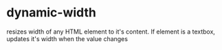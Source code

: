 # dynamic-width
resizes width of any HTML element to it's content. If element is a textbox, updates it's width when the value changes
